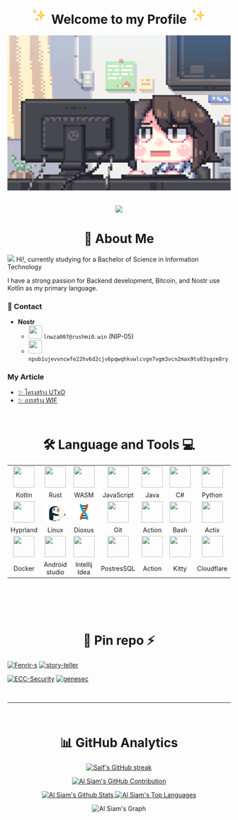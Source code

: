 <h1 align="center">
<img height="40" src="assets/Sparkles.webp">
Welcome to my Profile
<img height="40" src="assets/Sparkles.webp">
</h1>

[//]: # (<span><img src="assets/pix_pro2.gif" height=350 width=500 /></span>)
<div align="center">
  <span><img alt="Night Coding" src="https://raw.githubusercontent.com/rushmi0/rushmi0/main/assets/pix_pro1.gif" height=350 width=712/> </span>

</div>

<br/>

<p align="center"> 
    <img src="https://komarev.com/ghpvc/?username=ushmi0&style=flat-square&color=blue"/>
</p>

<h1 align="center">👤 About Me</h1>

<p>
    <img src="https://media.giphy.com/media/hvRJCLFzcasrR4ia7z/giphy.gif" width="28"> Hi!, currently studying for a Bachelor of Science in Information Technology
</p>
I have a strong passion for Backend development, Bitcoin, and Nostr use Kotlin as my primary language.

### 💬 Contact

- **Nostr**
    - <img height="30" width="30" src="https://user-images.githubusercontent.com/99301796/219719339-5eff628c-3470-4cc3-81eb-404f8902de9f.gif" />  `lnwza007@rushmi0.win` (NIP-05)
    - <img height="30" width="30" src="https://user-images.githubusercontent.com/99301796/219719339-5eff628c-3470-4cc3-81eb-404f8902de9f.gif" /> `npub1ujevvncwfe22hv6d2cjv6pqwqhkvwlcvge7vgm3vcn2max9tu03sgze8ry`

[//]: # (- 🎓 I'm currently studying Information Technology.)

### My Article

- [✨ โครงสร้าง UTxO](https://github.com/rushmi0/LaeliaX/blob/main/Test/Transaction/README.md)
- [✨ การสร้าง WIF](https://github.com/rushmi0/SecureKey/tree/main/src/main/kotlin/wif)

[//]: # ()

[//]: # (<ul>)

[//]: # (  <li><p>🔗<a href="https://potofu.me/maybe515" rel="noopener noreferrer" target="_blank">POTOFU Account</a></p></li>)

[//]: # (  <li><p>𝒂𝒏𝒅 𝒎𝒐𝒓𝒆...　🔗<a href="Self-Introductions.md">Self-Introductions.md</a></p></li>)

[//]: # (</ul>)

[//]: # (<br>)


<br/>

[//]: # (<img alt="Night Coding" src="https://raw.githubusercontent.com/rushmi0/rushmi0/main/assets/pix_pro1.gif" align="right" width="260" height="200"/>)


<h1 align="center">🛠️ Language and Tools 💻</h1>

<table>
    <tr>
        <td align="center" width="98">
            <a href="#mahmud0808-tech">
                <img src="https://raw.githubusercontent.com/LelouchFR/skill-icons/refs/heads/main/assets/kotlin-dark.svg" width="48" height="48" alt="" />
            </a>
        </td>
        <td align="center" width="98">
            <a href="#mahmud0808-tech">
                <img src="https://go-skill-icons.vercel.app/api/icons?i=rust" width="48" height="48" alt="" />
            </a>
        </td>
        <td align="center" width="98">
            <a href="#mahmud0808-tech">
                <img src="https://go-skill-icons.vercel.app/api/icons?i=wasm" width="48" height="48" alt="" />
            </a>
        </td>
        <td align="center" width="98">
            <a href="#mahmud0808-tech">
                <img src="https://raw.githubusercontent.com/LelouchFR/skill-icons/refs/heads/main/assets/javascript.svg" width="48" height="48" alt="" />
            </a>
        </td>
        <td align="center" width="98">
            <a href="#mahmud0808-tech">
                <img src="https://go-skill-icons.vercel.app/api/icons?i=java" width="48" height="48" alt="" />
            </a>
        </td>
        <td align="center" width="98">
            <a href="#mahmud0808-tech">
                <img src="https://go-skill-icons.vercel.app/api/icons?i=cs" width="48" height="48" alt="" />
            </a>
        </td>
        <td align="center" width="98">
            <a href="#mahmud0808-tech">
                <img src="https://raw.githubusercontent.com/LelouchFR/skill-icons/refs/heads/main/assets/python-dark.svg" width="48" height="48" alt="" />
            </a>
        </td>
    </tr>
    <tr>
        <td align="center" width="98">Kotlin</td>
        <td align="center" width="98">Rust</td>
        <td align="center" width="98">WASM</td>
        <td align="center" width="98">JavaScript</td>
        <td align="center" width="98">Java</td>
        <td align="center" width="98">C#</td>
        <td align="center" width="98">Python</td>
    </tr>
    <tr>
        <td align="center" width="98">
            <a href="#mahmud0808-tech">
                <img src="https://go-skill-icons.vercel.app/api/icons?i=hyprland" width="48" height="48" alt="" />
            </a>
        </td>
        <td align="center" width="98">
            <a href="#mahmud0808-tech">
                <img src="assets/Gunter.gif" width="48" height="48" alt="" />
            </a>
        </td>
        <td align="center" width="">
            <a href="#mahmud0808-tech">
                <img src="assets/multiplatform-light-abda01e6c8663204.svg" width="48" height="48" alt="" />
            </a>
        </td>
        <td align="center" width="98">
            <a href="#mahmud0808-tech">
                <img src="https://go-skill-icons.vercel.app/api/icons?i=git" width="48" height="48" alt="" />
            </a>
        </td>
        <td align="center" width="98">
            <a href="#mahmud0808-tech">
                <img src="https://go-skill-icons.vercel.app/api/icons?i=githubactions" width="48" height="48" alt="" />
            </a>
        </td>
        <td align="center" width="98">
            <a href="#mahmud0808-tech">
                <img src="https://go-skill-icons.vercel.app/api/icons?i=bash" width="48" height="48" alt="" />
            </a>
        </td>
        <td align="center" width="98">
            <a href="#mahmud0808-tech">
                <img src="https://go-skill-icons.vercel.app/api/icons?i=actix" width="48" height="48" alt="" />
            </a>
        </td>
    </tr>
    <tr>
        <td align="center" width="98">Hyprland</td>
        <td align="center" width="98">Linux</td>
        <td align="center" width="98">Dioxus</td>
        <td align="center" width="98">Git</td>
        <td align="center" width="98">Action</td>
        <td align="center" width="98">Bash</td>
        <td align="center" width="98">Actix</td>
    </tr>
    <tr>
        <td align="center" width="98">
            <a href="#mahmud0808-tech">
                <img src="https://go-skill-icons.vercel.app/api/icons?i=docker" width="48" height="48" alt="" />
            </a>
        </td>
        <td align="center" width="98">
            <a href="#mahmud0808-tech">
                <img src="https://go-skill-icons.vercel.app/api/icons?i=androidstudio" width="48" height="48" alt="" />
            </a>
        </td>
        <td align="center" width="98">
            <a href="#mahmud0808-tech">
                <img src="https://go-skill-icons.vercel.app/api/icons?i=idea" width="48" height="48" alt="" />
            </a>
        </td>
        <td align="center" width="98">
            <a href="#mahmud0808-tech">
                <img src="https://go-skill-icons.vercel.app/api/icons?i=postgresql" width="48" height="48" alt="" />
            </a>
        </td>
        <td align="center" width="98">
            <a href="#mahmud0808-tech">
                <img src="https://go-skill-icons.vercel.app/api/icons?i=ktor" width="48" height="48" alt="" />
            </a>
        </td>
        <td align="center" width="98">
            <a href="#mahmud0808-tech">
                <img src="https://go-skill-icons.vercel.app/api/icons?i=kitty" width="48" height="48" alt="" />
            </a>
        </td>
        <td align="center" width="98">
            <a href="#mahmud0808-tech">
                <img src="https://go-skill-icons.vercel.app/api/icons?i=cloudflare" width="48" height="48" alt="" />
            </a>
        </td>
    </tr>
    <tr>
        <td align="center" width="98">Docker</td>
        <td align="center" width="98">Android studio</td>
        <td align="center" width="98">Intellij Idea</td>
        <td align="center" width="98">PostresSQL</td>
        <td align="center" width="98">Action</td>
        <td align="center" width="98">Kitty</td>
        <td align="center" width="98">Cloudflare</td>
    </tr>
</table>





<br/>
<br/> 
<br/>
<br/> 

<h1 align="center">📌 Pin repo ⚡</h1>

[![Fenrir-s](https://github-readme-stats.vercel.app/api/pin/?username=rushmi0&repo=Fenrir-s&border_color=7F3FBF&bg_color=0D1117&title_color=C9D1D9&text_color=8B949E&icon_color=7F3FBF)](https://github.com/rushmi0/Fenrir-s)
[![story-teller](https://github-readme-stats.vercel.app/api/pin/?username=rushmi0&repo=story-teller&border_color=7F3FBF&bg_color=0D1117&title_color=C9D1D9&text_color=8B949E&icon_color=7F3FBF)](https://github.com/rushmi0/story-teller)

[![ECC-Security](https://github-readme-stats.vercel.app/api/pin/?username=rushmi0&repo=ECC-Security&border_color=7F3FBF&bg_color=0D1117&title_color=C9D1D9&text_color=8B949E&icon_color=7F3FBF)](https://github.com/rushmi0/ECC-Security)
[![genesec](https://github-readme-stats.vercel.app/api/pin/?username=rushmi0&repo=genesec&border_color=7F3FBF&bg_color=0D1117&title_color=C9D1D9&text_color=8B949E&icon_color=7F3FBF)](https://github.com/rushmi0/genesec)

<br/>
<hr/>
<br/>

<h1 align="center">📊 GitHub Analytics</h1>

<p align="center">
  <a href="https://github.com/rushmi0">
    <img src="https://github-readme-streak-stats.herokuapp.com/?user=rushmi0&theme=tokyonight&border=7F3FBF&background=#1b1b25" alt="Saif's GitHub streak"/>
  </a>
</p>

<p align="center">
  <a href="https://github.com/rushmi0">
    <img src="https://github-profile-summary-cards.vercel.app/api/cards/profile-details?username=rushmi0&theme=tokyonight" alt="Al Siam's GitHub Contribution"/>
  </a>
</p>

<p align="center">
    <a href="https://github.com/rushmi0"><img alt="Al Siam's Github Stats" src="https://github-readme-stats.vercel.app/api?username=rushmi0&show_icons=true&theme=tokyonight&border_color=7F3FBF" height="192px" width="55%"/>
    </a>
    <a href="https://github.com/rushmi0"><img alt="Al Siam's Top Languages" src="https://github-readme-stats.vercel.app/api/top-langs/?username=rushmi0&layout=compact&theme=tokyonight&border_color=7F3FBF" height="192px" width="42%"/>
    </a>
  <br/>
</p>

<div align="center">
    <img src="https://github-readme-activity-graph.vercel.app/graph?username=rushmi0&custom_title=Al%20Siam's%20GitHub%20Activity%20Graph&bg_color=0D1117&color=7F3FBF&line=3faa9a&point=3faa9a&area_color=FFFFFF&title_color=749ee0&area=true" alt="Al Siam's Graph">
</div>




